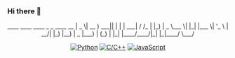 ### Hi there 👋

<div align="center">
 ____  ____ ____  _   _ ____   __   
|  _ \| __ ) ___|| | | | ___| / /_  
| |_) |  _ \___ \| |_| |___ \| '_ \ 
|  __/| |_) |__) |  _  |___) | (_) |
|_|   |____/____/|_| |_|____/ \___/ 
   

[![Python](https://img.shields.io/badge/Python-blue.svg?style=flat)](https://www.python.org/)
[![C/C++](https://img.shields.io/badge/C/C++-green.svg?style=flat)](https://www.learncpp.com/)
[![JavaScript](https://img.shields.io/badge/JavaScript-green.svg?style=flat)](https://www.learncpp.com/)

</div>

<!--
**PBSH56/PBSH56** is a ✨ _special_ ✨ repository because its `README.md` (this file) appears on your GitHub profile.

Here are some ideas to get you started:

- 🔭 I’m currently working on ...
- 🌱 I’m currently learning ...
- 👯 I’m looking to collaborate on ...
- 🤔 I’m looking for help with ...
- 💬 Ask me about ...
- 📫 How to reach me: ...
- 😄 Pronouns: ...
- ⚡ Fun fact: ...
-->
